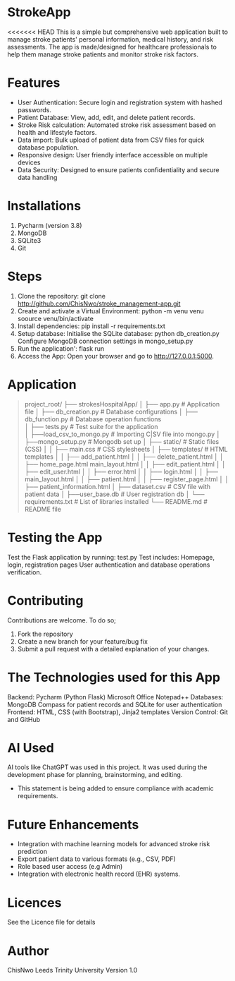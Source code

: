 # StrokeApp
<<<<<<< HEAD
This is a simple but comprehensive web application built to manage stroke patients' personal information, medical history, and risk assessments.
The app is made/designed for healthcare professionals to help them manage stroke patients and monitor stroke risk factors.

# Features
* User Authentication: Secure login and registration system with hashed passwords.
* Patient Database: View, add, edit, and delete patient records.
* Stroke Risk calculation: Automated stroke risk assessment based on health and lifestyle factors.
* Data import: Bulk upload of patient data from CSV files for quick database population.
* Responsive design: User friendly interface accessible on multiple devices
* Data Security: Designed to ensure patients confidentiality and secure data handling

# Installations
1. Pycharm (version 3.8)
2. MongoDB
3. SQLite3
4. Git


# Steps
1. Clone the repository: git clone http://github.com/ChisNwo/stroke_management-app.git
2. Create and activate a Virtual Environment: python -m venu venu soource venu/bin/activate
3. Install dependencies: pip install -r requirements.txt
4. Setup database: Initialise the SQLite database: python db_creation.py
     Configure MongoDB connection settings in mongo_setup.py
5. Run the application': flask run
6. Access the App: Open your browser and go to http://127.0.0.1:5000.


# Application
> project_root/
├── strokesHospitalApp/
│   ├── app.py                # Application file
│   ├── db_creation.py        # Database configurations
│   ├── db_function.py        # Database operation functions   
│   ├── tests.py              # Test suite for the application  
│   ├──load_csv_to_mongo.py   # Importing C|SV file into mongo.py
│   ├──mongo_setup.py         # Mongodb set up
│   ├── static/                # Static files (CSS)
│   │   ├── main.css           # CSS stylesheets
│   ├── templates/             # HTML templates
│   │   ├── add_patient.html
│   │   ├── delete_patient.html
│   │   ├── home_page.html main_layout.html
│   │   ├── edit_patient.html
│   │   ├── edit_user.html
│   │   ├── error.html
│   │   ├── login.html
│   │   ├── main_layout.html
│   │   ├── patient.html
│   │   ├── register_page.html
│   │   ├── patient_information.html
│   ├── dataset.csv             # CSV file with patient data
│   ├──user_base.db             # User registration db
│   └── requirements.txt        # List of libraries installed
└── README.md                   # README file

# Testing the App
Test the Flask application by running:
test.py
Test includes: Homepage, login, registration pages
User authentication and database operations verification.

# Contributing
Contributions are welcome. To do so;
1. Fork the repository
2. Create a new branch for your feature/bug fix
3. Submit a pull request with a detailed explanation of your changes.

# The Technologies used for this App
Backend: Pycharm (Python Flask)
Microsoft Office
Notepad++
Databases: MongoDB Compass for patient records and SQLite for user authentication
Frontend: HTML, CSS (with Bootstrap), Jinja2 templates
Version Control: Git and GitHub

# AI Used
AI tools like ChatGPT was used in this project. It was used during the development phase for planning, brainstorming, and editing. 
* This statement is being added to ensure compliance with academic requirements.

# Future Enhancements
* Integration with machine learning models for advanced stroke risk prediction
* Export patient data to various formats (e.g., CSV, PDF)
* Role based user access (e.g Admin)
* Integration with electronic health record (EHR) systems.

# Licences
See the Licence file for details

# Author
ChisNwo
Leeds Trinity University
Version 1.0
